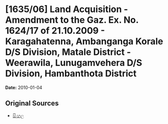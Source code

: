# [1635/06] Land Acquisition - Amendment to the Gaz. Ex. No. 1624/17 of 21.10.2009 - Karagahatenna, Ambanganga Korale D/S Division, Matale District - Weerawila, Lunugamvehera D/S Division, Hambanthota District

**Date:** 2010-01-04

## Original Sources

- [සිංහල](https://documents.gov.lk/view/extra-gazettes/2010/1/1635-06_S.pdf)
